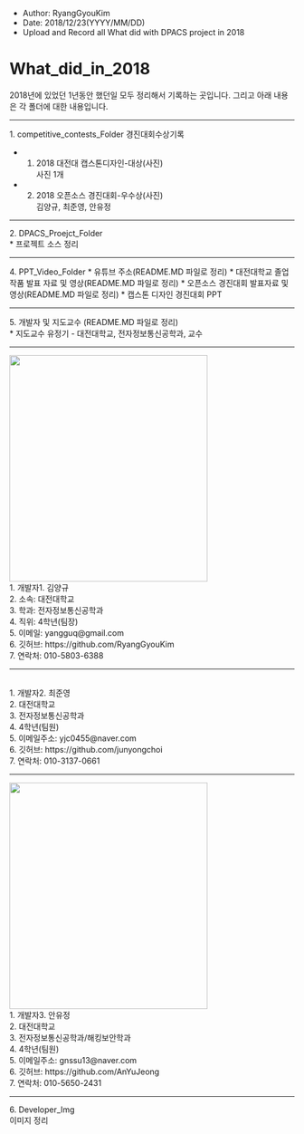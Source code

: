 ﻿
* Author: RyangGyouKim
* Date: 2018/12/23(YYYY/MM/DD)
* Upload and Record all What did with DPACS project in 2018

# What_did_in_2018
2018년에 있었던 1년동안 했던일 모두 정리해서 기록하는 곳입니다.
그리고 아래 내용은 각 폴더에 대한 내용입니다.
<hr>
1. competitive_contests_Folder
경진대회수상기록
<br>

* 1. 2018 대전대 캡스톤디자인-대상(사진)<br>
사진 1개
* 2. 2018 오픈소스 경진대회-우수상(사진) <br>
 김양규, 최준영, 안유정
<hr>
2. DPACS_Proejct_Folder<br>
* 프로젝트 소스 정리
<hr>
4. PPT_Video_Folder
* 유튜브 주소(README.MD 파일로 정리)
* 대전대학교 졸업작품 발표 자료 및 영상(README.MD 파일로 정리)
* 오픈소스 경진대회 발표자료 및 영상(README.MD 파일로 정리) 
* 캡스톤 디자인 경진대회 PPT
<hr>
5. 개발자 및 지도교수 (README.MD 파일로 정리)
<br> * 지도교수 유정기 - 대전대학교, 전자정보통신공학과, 교수
<hr>
<img width="350" height="400" src="https://user-images.githubusercontent.com/45614978/50278974-d3aff480-048b-11e9-9bda-5ce9f2ee727e.jpg">
<br> 1. 개발자1. 김양규 
<br> 2. 소속: 대전대학교
<br> 3. 학과: 전자정보통신공학과
<br> 4. 직위: 4학년(팀장)
<br> 5. 이메일: yangguq@gmail.com
<br> 6. 깃허브: https://github.com/RyangGyouKim
<br> 7. 연락처: 010-5803-6388
<hr>
<br> 1. 개발자2. 최준영
<br> 2. 대전대학교
<br> 3. 전자정보통신공학과
<br> 4. 4학년(팀원)
<br> 5. 이메일주소: yjc0455@naver.com
<br> 6. 깃허브: https://github.com/junyongchoi
<br> 7. 연락처: 010-3137-0661
<hr>
<img width="350" height="400" src="https://user-images.githubusercontent.com/45614978/50278975-d579b800-048b-11e9-8cee-fd05c8ecdebc.jpg">
<br> 1. 개발자3. 안유정
<br> 2. 대전대학교
<br> 3. 전자정보통신공학과/해킹보안학과
<br> 4. 4학년(팀원)
<br> 5. 이메일주소: gnssu13@naver.com
<br> 6. 깃허브: https://github.com/AnYuJeong
<br> 7. 연락처: 010-5650-2431
<hr>
6. Developer_Img
<br> 이미지 정리
